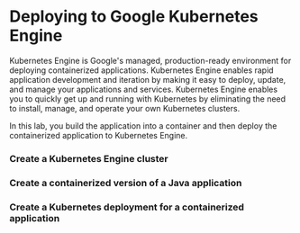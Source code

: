 # Deploying to Google Kubernetes Engine

Kubernetes Engine is Google's managed, production-ready environment for deploying containerized applications. Kubernetes Engine enables rapid application development and iteration by making it easy to deploy, update, and manage your applications and services. Kubernetes Engine enables you to quickly get up and running with Kubernetes by eliminating the need to install, manage, and operate your own Kubernetes clusters.

In this lab, you build the application into a container and then deploy the containerized application to Kubernetes Engine.

### Create a Kubernetes Engine cluster

### Create a containerized version of a Java application

### Create a Kubernetes deployment for a containerized application
<!--stackedit_data:
eyJoaXN0b3J5IjpbMjQyNjkyMTQ5XX0=
-->